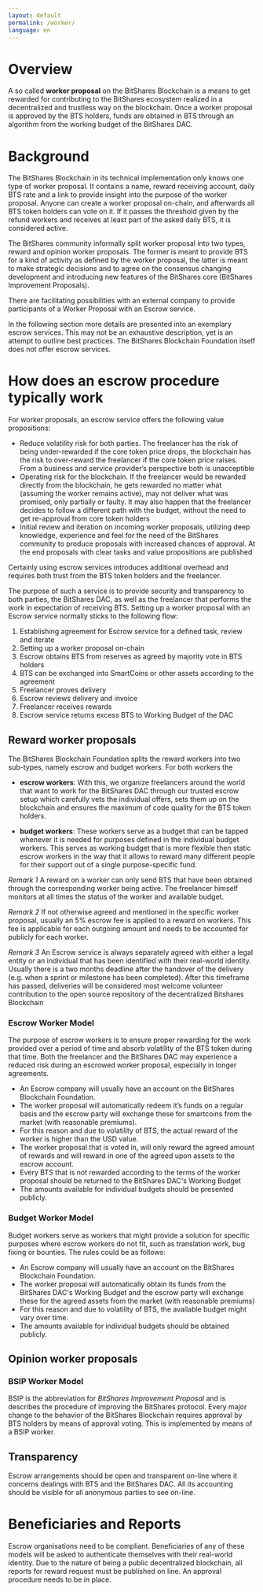 ```yaml
---
layout: default
permalink: /worker/
language: en
---
```


# Overview

A so called **worker proposal** on the BitShares Blockchain is a means
to get rewarded for contributing to the BitShares ecosystem realized
in a decentralized and trustless way on the blockchain.
Once a worker proposal is approved by the BTS holders, funds are obtained
in BTS through an algorithm from the working budget of the BitShares DAC.

# Background

The BitShares Blockchain in its technical implementation only
knows one type of worker proposal. It contains a name, reward receiving
account, daily BTS rate and a link to provide insight into
the purpose of the worker proposal. Anyone can create a worker
proposal on-chain, and afterwards all BTS token holders can vote
on it. If it passes the threshold given by the refund workers and
receives at least part of the asked daily BTS, it is considered
active.

The BitShares community informally split worker proposal into two
types, reward and opinion worker proposals. The former is meant
to provide BTS for a kind of activity as defined by the worker
proposal, the latter is meant to make strategic decisions and to
agree on the consensus changing development and introducing new
features of the BitShares core (BitShares Improvement Proposals).

There are facilitating possibilities with an external company to
provide participants of a Worker Proposal with an Escrow
service.

In the following section more details are presented into an
exemplary escrow services. This may not be an exhaustive description,
yet is an attempt to outline best practices. The BitShares Blockchain Foundation
itself does not offer escrow services.

# How does an escrow procedure typically work

For worker proposals, an escrow service offers the following value
propositions:

 - Reduce volatility risk for both parties. The freelancer has
   the risk of being under-rewarded if the core token price drops,
   the blockchain has the risk to over-reward the freelancer if the
   core token price raises. From a business and service
   provider’s perspective both is unacceptible
 - Operating risk for the blockchain. If the freelancer would be
   rewarded directly from the blockchain, he gets rewarded no matter what
   (assuming the worker remains active), may not deliver what
   was promised, only partially or faulty. It may also happen
   that the freelancer decides to follow a different path with
   the budget, without the need to get re-approval from core
   token holders
 - Initial review and iteration on incoming worker proposals,
   utilizing deep knowledge, experience and feel for the need of
   the BitShares community to produce proposals with increased
   chances of approval. At the end proposals with clear tasks
   and value propositions are published

Certainly using escrow services introduces additional overhead and
requires both trust from the BTS token holders and the freelancer.

The purpose of such a service is to provide security and
transparency to both parties, the BitShares DAC, as well as the
freelancer that performs the work in expectation of receiving BTS.
Setting up a worker proposal with an Escrow service normally sticks to the following flow:

1. Establishing agreement for Escrow service for a defined task, review and iterate
2. Setting up a worker proposal on-chain
3. Escrow obtains BTS from reserves as agreed by majority vote
   in BTS holders
4. BTS can be exchanged into SmartCoins or other assets according to the agreement
5. Freelancer proves delivery
6. Escrow reviews delivery and invoice
7. Freelancer receives rewards
8. Escrow service returns excess BTS to Working Budget of the
   DAC

## Reward worker proposals

The BitShares Blockchain Foundation splits the reward workers into two sub-types,
namely escrow and budget workers. For both workers the

* **escrow workers**: With this, we organize
  freelancers around the world that want to work for the BitShares DAC
  through our trusted escrow setup which carefully vets the individual
  offers, sets them up on the blockchain and ensures the maximum of code
  quality for the BTS token holders.

* **budget workers**: These workers serve as a budget
  that can be tapped whenever it is needed for purposes defined in the
  individual budget workers. This serves as working budget that is more
  flexible then static escrow workers in the way that it allows to reward
  many different people for their support out of a single purpose-specific
  fund.

*Remark 1*
A reward on a worker can only send BTS that have been
obtained through the corresponding worker being active. The
freelancer himself monitors at all times the status of the worker
and available budget.

*Remark 2*
If not otherwise agreed and mentioned in the specific
worker proposal, usually an 5% escrow fee is applied to a reward
on workers. This fee is applicable for each outgoing amount and
needs to be accounted for publicly for each worker.

*Remark 3*
An Escrow service is always separately agreed with
either a legal entity or an individual that has been identified
with their real-world identity. Usually there is a two months
deadline after the handover of the delivery (e.g. when a sprint or
milestone has been completed). After this timeframe has passed,
deliveries will be considered most welcome volunteer contribution
to the open source repository of the decentralized Bitshares Blockchain

### Escrow Worker Model

The purpose of escrow workers is to ensure proper rewarding for
the work provided over a period of time and absorb volatility of
the BTS token during that time. Both the freelancer and the BitShares DAC
may experience a reduced risk during an escrowed worker proposal,
especially in longer agreements.

* An Escrow company will usually have an account on the BitShares Blockchain Foundation.
* The worker proposal will automatically redeem it’s funds on a regular basis and the escrow party will exchange these for smartcoins from the market (with reasonable premiums).
* For this reason and due to volatility of BTS, the actual reward of the worker is higher than the USD value.
* The worker proposal that is voted in, will only reward the agreed amount of rewards and will reward in one of the agreed upon assets to the escrow account.
* Every BTS that is not rewarded according to the terms of the worker proposal should be returned to the BitShares DAC's Working Budget
* The amounts available for individual budgets should be presented publicly.

### Budget Worker Model

Budget workers serve as workers that might provide a solution for
specific purposes where escrow workers do not fit, such as
translation work, bug fixing or bounties. The rules could be as
follows:

* An Escrow company will usually have an account on the BitShares Blockchain Foundation.
* The worker proposal will automatically obtain its funds from the BitShares DAC's Working Budget and the escrow party will exchange these for the agreed assets from the market (with reasonable premiums)
* For this reason and due to volatility of BTS, the available budget might vary over time.
* The amounts available for individual budgets should be obtained publicly.

## Opinion worker proposals

###  BSIP Worker Model

BSIP is the abbreviation for *BitShares Improvement Proposal* and is
describes the procedure of improving the BitShares protocol. Every major
change to the behavior of the BitShares Blockchain requires approval by
BTS holders by means of approval voting. This is implemented by means of
a BSIP worker.

## Transparency

Escrow arrangements should be open and transparent on-line where
it concerns dealings with BTS and the BitShares DAC.
All its accounting should be visible for all anonymous parties to see on-line.

# Beneficiaries and Reports

Escrow organisations need to be compliant. Beneficiaries of any of
these models will be asked to authenticate themselves with their
real-world identity. Due to the nature of being a public
decentralized blockchain, all reports for reward request must be published
on line. An approval procedure needs to be in place.
